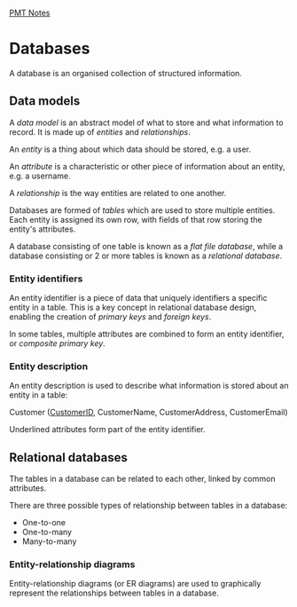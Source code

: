 [PMT Notes](https://www.physicsandmathstutor.com/pdf-pages/?pdf=https%3A%2F%2Fpmt.physicsandmathstutor.com%2Fdownload%2FComputer-Science%2FA-level%2FNotes%2FAQA%2F10-Fundamentals-of-Databases%2FAdvanced%2F10.%20Fundamentals%20of%20Databases%20-%20Advanced.pdf)

# Databases

A database is an organised collection of structured information. 

## Data models

A *data model* is an abstract model of what to store and what information to record. It is made up of *entities* and *relationships*.

An *entity* is a thing about which data should be stored, e.g. a user.

An *attribute* is a characteristic or other piece of information about an entity, e.g. a username. 

A *relationship* is the way entities are related to one another.

Databases are formed of *tables* which are used to store multiple entities. Each entity is assigned its own row, with fields of that row storing the entity's attributes.

A database consisting of one table is known as a *flat file database*, while a database consisting or 2 or more tables is known as a *relational database*.

### Entity identifiers 

An entity identifier is a piece of data that uniquely identifiers a specific entity in a table. This is a key concept in relational database design, enabling the creation of *primary keys* and *foreign keys*.

In some tables, multiple attributes are combined to form an entity identifier, or *composite primary key*.

### Entity description

An entity description is used to describe what information is stored about an entity in a table:

Customer (<u>CustomerID</u>, CustomerName, CustomerAddress, CustomerEmail)

Underlined attributes form part of the entity identifier.

## Relational databases

The tables in a database can be related to each other, linked by common attributes.

There are three possible types of relationship between tables in a database:
- One-to-one
- One-to-many
- Many-to-many

### Entity-relationship diagrams

Entity-relationship diagrams (or ER diagrams) are used to graphically represent the relationships between tables in a database. 

